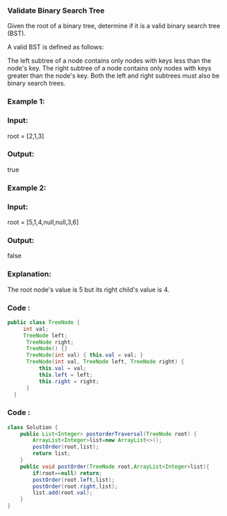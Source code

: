 ### Validate Binary Search Tree
Given the root of a binary tree, determine if it is a valid binary search tree (BST).

A valid BST is defined as follows:

The left 
subtree
 of a node contains only nodes with keys less than the node's key.
The right subtree of a node contains only nodes with keys greater than the node's key.
Both the left and right subtrees must also be binary search trees.
 

### Example 1:

### Input:
root = [2,1,3]
### Output:
true
### Example 2:

### Input:
root = [5,1,4,null,null,3,6]
### Output:
false
### Explanation: 
The root node's value is 5 but its right child's value is 4.
### Code :
``` java
public class TreeNode {
     int val;
     TreeNode left;
      TreeNode right;
      TreeNode() {}
      TreeNode(int val) { this.val = val; }
      TreeNode(int val, TreeNode left, TreeNode right) {
          this.val = val;
          this.left = left;
          this.right = right;
      }
  }
```
### Code :
``` java
class Solution {
    public List<Integer> postorderTraversal(TreeNode root) {
        ArrayList<Integer>list=new ArrayList<>();
        postOrder(root,list);
        return list;
    }
    public void postOrder(TreeNode root,ArrayList<Integer>list){
        if(root==null) return;
        postOrder(root.left,list);
        postOrder(root.right,list);
        list.add(root.val);
    }
} 
```
